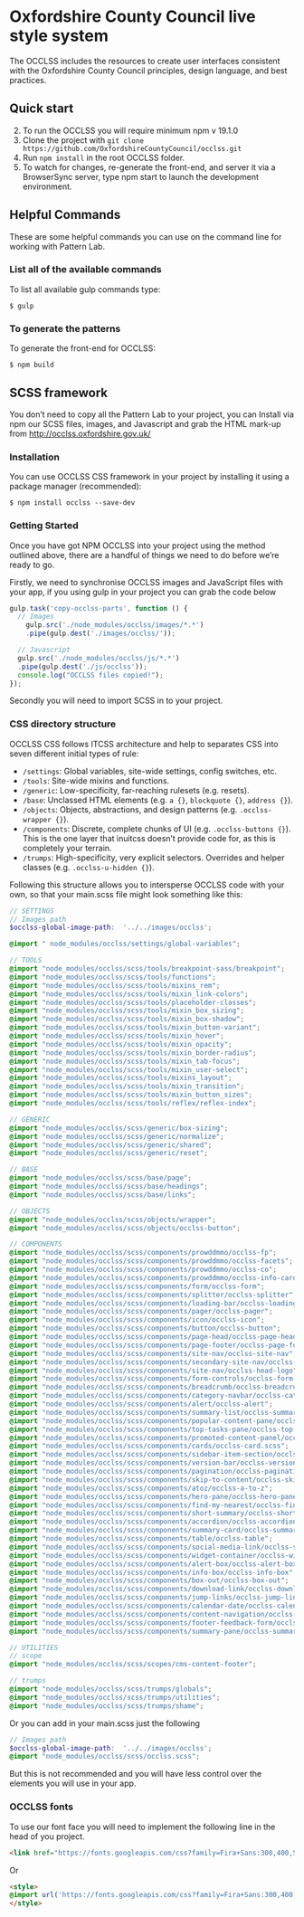 # Oxfordshire County Council live style system

The OCCLSS includes the resources to create user interfaces consistent with the Oxfordshire County Council principles, design language, and best practices.


## Quick start

2. To run the OCCLSS you will require minimum npm v 19.1.0
1. Clone the project with `git clone https://github.com/OxfordshireCountyCouncil/occlss.git`
3. Run `npm install` in the root OCCLSS folder.
4. To watch for changes, re-generate the front-end, and server it via a BrowserSync server, type npm start to launch the development environment.

## Helpful Commands

These are some helpful commands you can use on the command line for working with Pattern Lab.


### List all of the available commands

To list all available gulp commands type:

```
$ gulp
```

### To generate the patterns

To generate the front-end for OCCLSS:

```
$ npm build
```

## SCSS framework

You don’t need to copy all the Pattern Lab to your project, you can Install via npm our SCSS files, images, and Javascript and grab the HTML mark-up from http://occlss.oxfordshire.gov.uk/


### Installation

You can use OCCLSS CSS framework in your project by installing it using a package manager (recommended):

```
$ npm install occlss --save-dev
```

### Getting Started

Once you have got NPM OCCLSS into your project using the method outlined above, there are a handful of things we need to do before we’re ready to go.

Firstly, we need to synchronise OCCLSS images and JavaScript files with your app, if you using gulp in your project you can grab the code below


```js
gulp.task('copy-occlss-parts', function () {
  // Images
    gulp.src('./node_modules/occlss/images/*.*')
    .pipe(gulp.dest('./images/occlss/'));

  // Javascript
  gulp.src('./node_modules/occlss/js/*.*')
  .pipe(gulp.dest('./js/occlss'));
  console.log("OCCLSS files copied!");
});
```

Secondly you will need to import SCSS in to your project.

### CSS directory structure

OCCLSS CSS follows ITCSS architecture and help to separates CSS into seven different initial types of rule:

* `/settings`: Global variables, site-wide settings, config switches, etc.
* `/tools`: Site-wide mixins and functions.
* `/generic`: Low-specificity, far-reaching rulesets (e.g. resets).
* `/base`: Unclassed HTML elements (e.g. `a {}`, `blockquote {}`, `address {}`).
* `/objects`: Objects, abstractions, and design patterns (e.g. `.occlss-wrapper {}`).
* `/components`: Discrete, complete chunks of UI (e.g. `.occlss-buttons {}`). This is the one layer that inuitcss doesn’t provide code for, as this is completely your terrain.
* `/trumps`: High-specificity, very explicit selectors. Overrides and helper classes (e.g. `.occlss-u-hidden {}`).


Following this structure allows you to intersperse OCCLSS code with your own, so that your main.scss file might look something like this:

```scss
// SETTINGS
// Images path
$occlss-global-image-path:  '../../images/occlss';

@import " node_modules/occlss/settings/global-variables";

// TOOLS
@import "node_modules/occlss/scss/tools/breakpoint-sass/breakpoint";
@import "node_modules/occlss/scss/tools/functions";
@import "node_modules/occlss/scss/tools/mixins_rem";
@import "node_modules/occlss/scss/tools/mixin_link-colors";
@import "node_modules/occlss/scss/tools/placeholder-classes";
@import "node_modules/occlss/scss/tools/mixin_box_sizing";
@import "node_modules/occlss/scss/tools/mixin_box-shadow";
@import "node_modules/occlss/scss/tools/mixin_button-variant";
@import "node_modules/occlss/scss/tools/mixin_hover";
@import "node_modules/occlss/scss/tools/mixin_opacity";
@import "node_modules/occlss/scss/tools/mixin_border-radius";
@import "node_modules/occlss/scss/tools/mixin_tab-focus";
@import "node_modules/occlss/scss/tools/mixin_user-select";
@import "node_modules/occlss/scss/tools/mixins_layout";
@import "node_modules/occlss/scss/tools/mixin_transition";
@import "node_modules/occlss/scss/tools/mixin_button_sizes";
@import "node_modules/occlss/scss/tools/reflex/reflex-index";

// GENERIC
@import "node_modules/occlss/scss/generic/box-sizing";
@import "node_modules/occlss/scss/generic/normalize";
@import "node_modules/occlss/scss/generic/shared";
@import "node_modules/occlss/scss/generic/reset";

// BASE
@import "node_modules/occlss/scss/base/page";
@import "node_modules/occlss/scss/base/headings";
@import "node_modules/occlss/scss/base/links";

// OBJECTS
@import "node_modules/occlss/scss/objects/wrapper";
@import "node_modules/occlss/scss/objects/occlss-button";

// COMPONENTS
@import "node_modules/occlss/scss/components/prowddmmo/occlss-fp";
@import "node_modules/occlss/scss/components/prowddmmo/occlss-facets";
@import "node_modules/occlss/scss/components/prowddmmo/occlss-co";
@import "node_modules/occlss/scss/components/prowddmmo/occlss-info-card";
@import "node_modules/occlss/scss/components/form/occlss-form";
@import "node_modules/occlss/scss/components/splitter/occlss-splitter";
@import "node_modules/occlss/scss/components/loading-bar/occlss-loading-bar";
@import "node_modules/occlss/scss/components/pager/occlss-pager";
@import "node_modules/occlss/scss/components/icon/occlss-icon";
@import "node_modules/occlss/scss/components/button/occlss-button";
@import "node_modules/occlss/scss/components/page-head/occlss-page-head";
@import "node_modules/occlss/scss/components/page-footer/occlss-page-footer";
@import "node_modules/occlss/scss/components/site-nav/occlss-site-nav";
@import "node_modules/occlss/scss/components/secondary-site-nav/occlss-secondary-site-nav";
@import "node_modules/occlss/scss/components/site-nav/occlss-head-logo";
@import "node_modules/occlss/scss/components/form-controls/occlss-form-cntrls";
@import "node_modules/occlss/scss/components/breadcrumb/occlss-breadcrumb";
@import "node_modules/occlss/scss/components/category-navbar/occlss-category-nav";
@import "node_modules/occlss/scss/components/alert/occlss-alert";
@import "node_modules/occlss/scss/components/summary-list/occlss-summary-list";
@import "node_modules/occlss/scss/components/popular-content-pane/occlss-popular-content-pane";
@import "node_modules/occlss/scss/components/top-tasks-pane/occlss-top-tasks-pane";
@import "node_modules/occlss/scss/components/promoted-content-panel/occlss-promoted-content-panel";
@import "node_modules/occlss/scss/components/cards/occlss-card.scss";
@import "node_modules/occlss/scss/components/sidebar-item-section/occlss-sidebar-item-section";
@import "node_modules/occlss/scss/components/version-bar/occlss-version-bar";
@import "node_modules/occlss/scss/components/pagination/occlss-pagination";
@import "node_modules/occlss/scss/components/skip-to-content/occlss-skip-to-content";
@import "node_modules/occlss/scss/components/atoz/occlss-a-to-z";
@import "node_modules/occlss/scss/components/hero-pane/occlss-hero-pane";
@import "node_modules/occlss/scss/components/find-my-nearest/occlss-find-my-nearest";
@import "node_modules/occlss/scss/components/short-summary/occlss-short-summary";
@import "node_modules/occlss/scss/components/accordion/occlss-accordion";
@import "node_modules/occlss/scss/components/summary-card/occlss-summary-card";
@import "node_modules/occlss/scss/components/table/occlss-table";
@import "node_modules/occlss/scss/components/social-media-link/occlss-social-media-link";
@import "node_modules/occlss/scss/components/widget-container/occlss-widget-container";
@import "node_modules/occlss/scss/components/alert-box/occlss-alert-box";
@import "node_modules/occlss/scss/components/info-box/occlss-info-box";
@import "node_modules/occlss/scss/components/box-out/occlss-box-out";
@import "node_modules/occlss/scss/components/download-link/occlss-download-link";
@import "node_modules/occlss/scss/components/jump-links/occlss-jump-links";
@import "node_modules/occlss/scss/components/calendar-date/occlss-calendar-date";
@import "node_modules/occlss/scss/components/content-navigation/occlss-content-navigation";
@import "node_modules/occlss/scss/components/footer-feedback-form/occlss-footer-feedback";
@import "node_modules/occlss/scss/components/summary-pane/occlss-summary-pane";

// UTILITIES
// scope
@import "node_modules/occlss/scss/scopes/cms-content-footer";

// trumps
@import "node_modules/occlss/scss/trumps/globals";
@import "node_modules/occlss/scss/trumps/utilities";
@import "node_modules/occlss/scss/trumps/shame";
```

Or you can add in your main.scss just the following

```scss
// Images path
$occlss-global-image-path:  '../../images/occlss';
@import "node_modules/occlss/scss/occlss.scss";
```

But this is not recommended and you will have less control over the elements you will use in your app.

### OCCLSS fonts

To use our font face you will need to implement the following line in the head of you project.

```html
<link href="https://fonts.googleapis.com/css?family=Fira+Sans:300,400,500,600,700,900|Open+Sans:300,400,600,700" rel="stylesheet">
```

Or 

```html
<style>
@import url('https://fonts.googleapis.com/css?family=Fira+Sans:300,400,500,600,700,900|Open+Sans:300,400,600,700&display=swap');
</style>
```